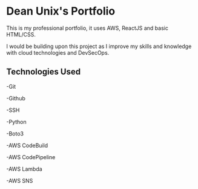 # Dean Unix's Portfolio

This is my professional portfolio, it uses AWS, ReactJS and basic HTML/CSS.

I would be building upon this project as I improve my skills and knowledge with
cloud technologies and DevSecOps.

## Technologies Used
-Git

-Github

-SSH

-Python

-Boto3

-AWS CodeBuild

-AWS CodePipeline

-AWS Lambda

-AWS SNS